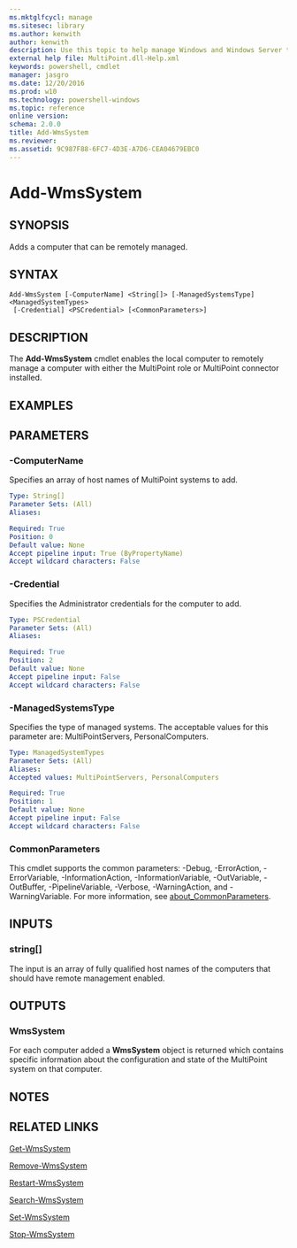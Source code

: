 ```yaml
---
ms.mktglfcycl: manage
ms.sitesec: library
ms.author: kenwith
author: kenwith
description: Use this topic to help manage Windows and Windows Server technologies with Windows PowerShell.
external help file: MultiPoint.dll-Help.xml
keywords: powershell, cmdlet
manager: jasgro
ms.date: 12/20/2016
ms.prod: w10
ms.technology: powershell-windows
ms.topic: reference
online version: 
schema: 2.0.0
title: Add-WmsSystem
ms.reviewer:
ms.assetid: 9C987F88-6FC7-4D3E-A7D6-CEA04679EBC0
---
```


# Add-WmsSystem

## SYNOPSIS
Adds a computer that can be remotely managed.

## SYNTAX

```
Add-WmsSystem [-ComputerName] <String[]> [-ManagedSystemsType] <ManagedSystemTypes>
 [-Credential] <PSCredential> [<CommonParameters>]
```

## DESCRIPTION
The **Add-WmsSystem** cmdlet enables the local computer to remotely manage a computer with either the MultiPoint role or MultiPoint connector installed.

## EXAMPLES

## PARAMETERS

### -ComputerName
Specifies an array of host names of MultiPoint systems to add.

```yaml
Type: String[]
Parameter Sets: (All)
Aliases: 

Required: True
Position: 0
Default value: None
Accept pipeline input: True (ByPropertyName)
Accept wildcard characters: False
```

### -Credential
Specifies the Administrator credentials for the computer to add.

```yaml
Type: PSCredential
Parameter Sets: (All)
Aliases: 

Required: True
Position: 2
Default value: None
Accept pipeline input: False
Accept wildcard characters: False
```

### -ManagedSystemsType
Specifies the type of managed systems.
The acceptable values for this parameter are: MultiPointServers, PersonalComputers.

```yaml
Type: ManagedSystemTypes
Parameter Sets: (All)
Aliases: 
Accepted values: MultiPointServers, PersonalComputers

Required: True
Position: 1
Default value: None
Accept pipeline input: False
Accept wildcard characters: False
```

### CommonParameters
This cmdlet supports the common parameters: -Debug, -ErrorAction, -ErrorVariable, -InformationAction, -InformationVariable, -OutVariable, -OutBuffer, -PipelineVariable, -Verbose, -WarningAction, and -WarningVariable. For more information, see [about_CommonParameters](http://go.microsoft.com/fwlink/?LinkID=113216).

## INPUTS

### string[]
The input is an array of fully qualified host names of the computers that should have remote management enabled.

## OUTPUTS

### WmsSystem
For each computer added a **WmsSystem** object is returned which contains specific information about the configuration and state of the MultiPoint system on that computer.

## NOTES

## RELATED LINKS

[Get-WmsSystem](./Get-WmsSystem.md)

[Remove-WmsSystem](./Remove-WmsSystem.md)

[Restart-WmsSystem](./Restart-WmsSystem.md)

[Search-WmsSystem](./Search-WmsSystem.md)

[Set-WmsSystem](./Set-WmsSystem.md)

[Stop-WmsSystem](./Stop-WmsSystem.md)

